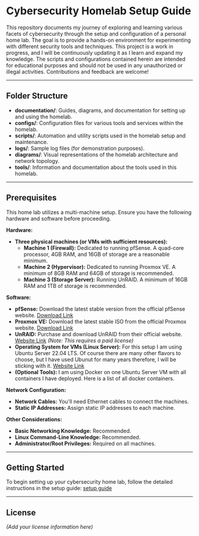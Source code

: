 # Cybersecurity Homelab Setup Guide

This repository documents my journey of exploring and learning various facets of cybersecurity through the setup and configuration of a personal home lab. The goal is to provide a hands-on environment for experimenting with different security tools and techniques. This project is a work in progress, and I will be continuously updating it as I learn and expand my knowledge. The scripts and configurations contained herein are intended for educational purposes and should not be used in any unauthorized or illegal activities. Contributions and feedback are welcome!

---

## Folder Structure

- **documentation/**: Guides, diagrams, and documentation for setting up and using the homelab.
- **configs/**: Configuration files for various tools and services within the homelab.
- **scripts/**: Automation and utility scripts used in the homelab setup and maintenance.
- **logs/**: Sample log files (for demonstration purposes).
- **diagrams/**: Visual representations of the homelab architecture and network topology.
- **tools/**: Information and documentation about the tools used in this homelab.

---

## Prerequisites

This home lab utilizes a multi-machine setup. Ensure you have the following hardware and software before proceeding.

**Hardware:**

* **Three physical machines (or VMs with sufficient resources):**
    * **Machine 1 (Firewall):** Dedicated to running pfSense.  A quad-core processor, 4GB RAM, and 16GB of storage are a reasonable minimum.
    * **Machine 2 (Hypervisor):** Dedicated to running Proxmox VE.  A minimum of 8GB RAM and 64GB of storage is recommended.
    * **Machine 3 (Storage Server):** Running UnRAID. A minimum of 16GB RAM and 1TB of storage is recommended.

**Software:**

* **pfSense:** Download the latest stable version from the official pfSense website. [Download Link](https://www.pfsense.org/download/)
* **Proxmox VE:** Download the latest stable ISO from the official Proxmox website. [Download Link](https://www.proxmox.com/en/downloads)
* **UnRAID:** Purchase and download UnRAID from their official website. [Website Link](https://unraid.net/) *(Note: This requires a paid license)*
* **Operating System for VMs (Linux Server):** For this setup I am using Ubuntu Server 22.04 LTS.  Of course there are many other flavors to choose, but I have used Ubunut for many years therefore, I will be sticking with it. [Website Link](https://ubuntu.com/download/server)
* **(Optional Tools):** I am using Docker on one Ubuntu Server VM with all containers I have deployed.  Here is a list of all docker containers.

**Network Configuration:**

* **Network Cables:**  You'll need Ethernet cables to connect the machines.
* **Static IP Addresses:** Assign static IP addresses to each machine.

**Other Considerations:**

* **Basic Networking Knowledge:** Recommended.
* **Linux Command-Line Knowledge:** Recommended.
* **Administrator/Root Privileges:** Required on all machines.

---

## Getting Started

To begin setting up your cybersecurity home lab, follow the detailed instructions in the setup guide: [setup guide](documentation/setup-guide.md)

---

## License

*(Add your license information here)*
